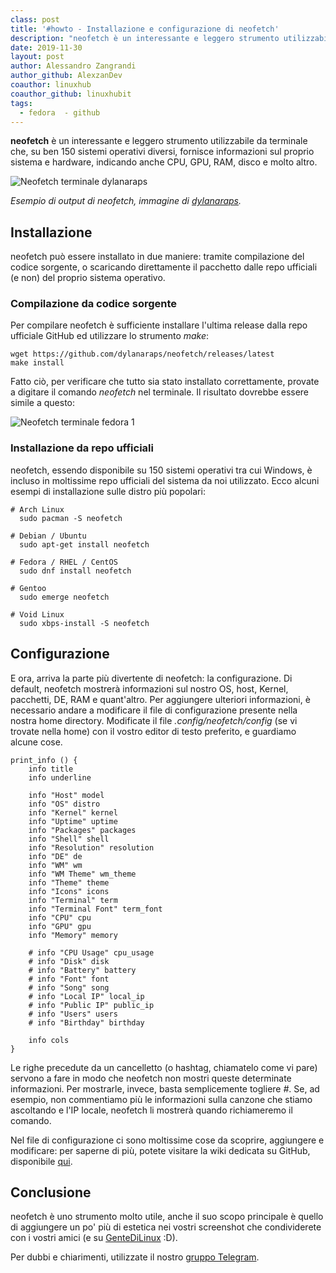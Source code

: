 ```yaml
---
class: post
title: '#howto - Installazione e configurazione di neofetch'
description: "neofetch è un interessante e leggero strumento utilizzabile da terminale che, su ben 150 sistemi operativi diversi.."
date: 2019-11-30
layout: post
author: Alessandro Zangrandi
author_github: AlexzanDev
coauthor: linuxhub
coauthor_github: linuxhubit
tags:
  - fedora  - github
---
```

**neofetch** è un interessante e leggero strumento utilizzabile da terminale che, su ben 150 sistemi operativi diversi, fornisce informazioni sul proprio sistema e hardware, indicando anche CPU, GPU, RAM, disco e molto altro.

![Neofetch terminale dylanaraps](storage/neofetch-terminale-dylanaraps.png)

*Esempio di output di neofetch, immagine di <a href="https://github.com/dylanaraps/">dylanaraps</a>.*

## Installazione
neofetch può essere installato in due maniere: tramite compilazione del codice 
sorgente, o scaricando direttamente il pacchetto dalle repo ufficiali (e non) del 
proprio sistema operativo.

### Compilazione da codice sorgente
Per compilare neofetch è sufficiente installare l'ultima release dalla repo 
ufficiale GitHub ed utilizzare lo strumento *make*:

```
wget https://github.com/dylanaraps/neofetch/releases/latest
make install
```

Fatto ciò, per verificare che tutto sia stato installato correttamente, provate a 
digitare il comando *neofetch* nel terminale. Il risultato dovrebbe essere simile a 
questo:

![Neofetch terminale fedora 1](storage/neofetch-terminale-fedora-1.png)

### Installazione da repo ufficiali
neofetch, essendo disponibile su 150 sistemi operativi tra cui Windows, è incluso in 
moltissime repo ufficiali del sistema da noi utilizzato. Ecco alcuni esempi di 
installazione sulle distro più popolari:

```
# Arch Linux
  sudo pacman -S neofetch

# Debian / Ubuntu
  sudo apt-get install neofetch

# Fedora / RHEL / CentOS
  sudo dnf install neofetch

# Gentoo
  sudo emerge neofetch

# Void Linux
  sudo xbps-install -S neofetch
```

## Configurazione
E ora, arriva la parte più divertente di neofetch: la configurazione. Di default, 
neofetch mostrerà informazioni sul nostro OS, host, Kernel, pacchetti, DE, RAM e 
quant'altro. Per aggiungere ulteriori informazioni, è necessario andare a modificare 
il file di configurazione presente nella nostra home directory. Modificate il file 
*.config/neofetch/config* (se vi trovate nella home) con il vostro editor di testo 
preferito, e guardiamo alcune cose.

```
print_info () {
    info title
    info underline

    info "Host" model
    info "OS" distro
    info "Kernel" kernel
    info "Uptime" uptime
    info "Packages" packages
    info "Shell" shell
    info "Resolution" resolution
    info "DE" de
    info "WM" wm
    info "WM Theme" wm_theme
    info "Theme" theme
    info "Icons" icons
    info "Terminal" term
    info "Terminal Font" term_font
    info "CPU" cpu
    info "GPU" gpu
    info "Memory" memory

    # info "CPU Usage" cpu_usage
    # info "Disk" disk
    # info "Battery" battery
    # info "Font" font
    # info "Song" song
    # info "Local IP" local_ip
    # info "Public IP" public_ip
    # info "Users" users
    # info "Birthday" birthday

    info cols
}
```

Le righe precedute da un cancelletto (o hashtag, chiamatelo come vi pare) servono a 
fare in modo che neofetch non mostri queste determinate informazioni. Per mostrarle, 
invece, basta semplicemente togliere *#*. Se, ad esempio, non commentiamo più le 
informazioni sulla canzone che stiamo ascoltando e l'IP locale, neofetch li mostrerà 
quando richiameremo il comando.

Nel file di configurazione ci sono moltissime cose da scoprire, aggiungere e 
modificare: per saperne di più, potete visitare la wiki dedicata su GitHub, 
disponibile <a href="https://github.com/dylanaraps/neofetch/wiki/">qui</a>.

## Conclusione
neofetch è uno strumento molto utile, anche il suo scopo principale è quello di 
aggiungere un po' più di estetica nei vostri screenshot che condividerete con i 
vostri amici (e su <a href="https://gentedilinux.linuxhub.it/">GenteDiLinux</a> :D).

Per dubbi e chiarimenti, utilizzate il nostro <a href="t.me/gentedilinux">gruppo Telegram</a>.